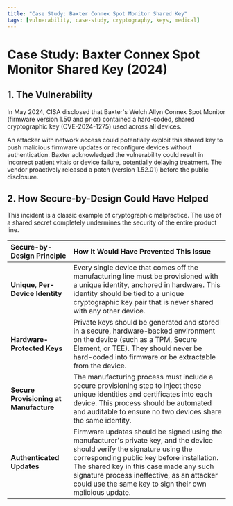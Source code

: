 ```yaml
---
title: "Case Study: Baxter Connex Spot Monitor Shared Key"
tags: [vulnerability, case-study, cryptography, keys, medical]
---
```

# Case Study: Baxter Connex Spot Monitor Shared Key (2024)

## 1. The Vulnerability

In May 2024, CISA disclosed that Baxter's Welch Allyn Connex Spot Monitor (firmware version 1.50 and prior) contained a hard-coded, shared cryptographic key (CVE-2024-1275) used across all devices.

An attacker with network access could potentially exploit this shared key to push malicious firmware updates or reconfigure devices without authentication. Baxter acknowledged the vulnerability could result in incorrect patient vitals or device failure, potentially delaying treatment. The vendor proactively released a patch (version 1.52.01) before the public disclosure.

## 2. How Secure-by-Design Could Have Helped

This incident is a classic example of cryptographic malpractice. The use of a shared secret completely undermines the security of the entire product line.

| Secure-by-Design Principle | How It Would Have Prevented This Issue |
| :--- | :--- |
| **Unique, Per-Device Identity** | Every single device that comes off the manufacturing line must be provisioned with a unique identity, anchored in hardware. This identity should be tied to a unique cryptographic key pair that is never shared with any other device. |
| **Hardware-Protected Keys** | Private keys should be generated and stored in a secure, hardware-backed environment on the device (such as a TPM, Secure Element, or TEE). They should never be hard-coded into firmware or be extractable from the device. |
| **Secure Provisioning at Manufacture** | The manufacturing process must include a secure provisioning step to inject these unique identities and certificates into each device. This process should be automated and auditable to ensure no two devices share the same identity. |
| **Authenticated Updates** | Firmware updates should be signed using the manufacturer's private key, and the device should verify the signature using the corresponding public key before installation. The shared key in this case made any such signature process ineffective, as an attacker could use the same key to sign their own malicious update. | 